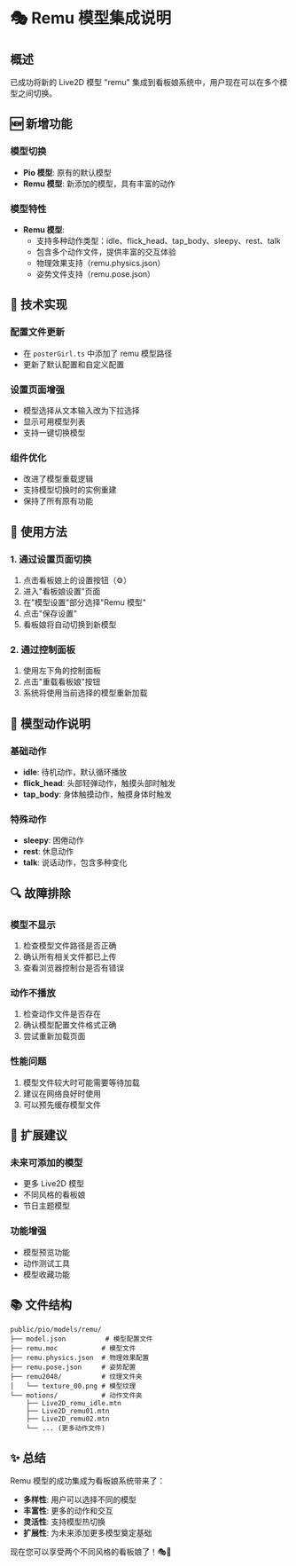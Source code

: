 # 🎭 Remu 模型集成说明

## 概述
已成功将新的 Live2D 模型 "remu" 集成到看板娘系统中，用户现在可以在多个模型之间切换。

## 🆕 新增功能

### 模型切换
- **Pio 模型**: 原有的默认模型
- **Remu 模型**: 新添加的模型，具有丰富的动作

### 模型特性
- **Remu 模型**: 
  - 支持多种动作类型：idle、flick_head、tap_body、sleepy、rest、talk
  - 包含多个动作文件，提供丰富的交互体验
  - 物理效果支持（remu.physics.json）
  - 姿势文件支持（remu.pose.json）

## 🔧 技术实现

### 配置文件更新
- 在 `posterGirl.ts` 中添加了 remu 模型路径
- 更新了默认配置和自定义配置

### 设置页面增强
- 模型选择从文本输入改为下拉选择
- 显示可用模型列表
- 支持一键切换模型

### 组件优化
- 改进了模型重载逻辑
- 支持模型切换时的实例重建
- 保持了所有原有功能

## 📱 使用方法

### 1. 通过设置页面切换
1. 点击看板娘上的设置按钮（⚙️）
2. 进入"看板娘设置"页面
3. 在"模型设置"部分选择"Remu 模型"
4. 点击"保存设置"
5. 看板娘将自动切换到新模型

### 2. 通过控制面板
1. 使用左下角的控制面板
2. 点击"重载看板娘"按钮
3. 系统将使用当前选择的模型重新加载

## 🎨 模型动作说明

### 基础动作
- **idle**: 待机动作，默认循环播放
- **flick_head**: 头部轻弹动作，触摸头部时触发
- **tap_body**: 身体触摸动作，触摸身体时触发

### 特殊动作
- **sleepy**: 困倦动作
- **rest**: 休息动作
- **talk**: 说话动作，包含多种变化

## 🔍 故障排除

### 模型不显示
1. 检查模型文件路径是否正确
2. 确认所有相关文件都已上传
3. 查看浏览器控制台是否有错误

### 动作不播放
1. 检查动作文件是否存在
2. 确认模型配置文件格式正确
3. 尝试重新加载页面

### 性能问题
1. 模型文件较大时可能需要等待加载
2. 建议在网络良好时使用
3. 可以预先缓存模型文件

## 🚀 扩展建议

### 未来可添加的模型
- 更多 Live2D 模型
- 不同风格的看板娘
- 节日主题模型

### 功能增强
- 模型预览功能
- 动作测试工具
- 模型收藏功能

## 📚 文件结构

```
public/pio/models/remu/
├── model.json          # 模型配置文件
├── remu.moc           # 模型文件
├── remu.physics.json  # 物理效果配置
├── remu.pose.json     # 姿势配置
├── remu2048/          # 纹理文件夹
│   └── texture_00.png # 模型纹理
└── motions/           # 动作文件夹
    ├── Live2D_remu_idle.mtn
    ├── Live2D_remu01.mtn
    ├── Live2D_remu02.mtn
    └── ... (更多动作文件)
```

## ✨ 总结

Remu 模型的成功集成为看板娘系统带来了：
- **多样性**: 用户可以选择不同的模型
- **丰富性**: 更多的动作和交互
- **灵活性**: 支持模型热切换
- **扩展性**: 为未来添加更多模型奠定基础

现在您可以享受两个不同风格的看板娘了！🎭🎵
